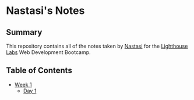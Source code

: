# Nastasi's Notes
  
## Summary 

This repository contains all of the notes taken by [Nastasi](https://github.com/nastasidavydov) for the [Lighthouse Labs](https://www.lighthouselabs.ca/) Web Development Bootcamp.

## Table of Contents
* [Week 1](/Week_1)
  * [Day 1](/Week_1/Day_1)

  